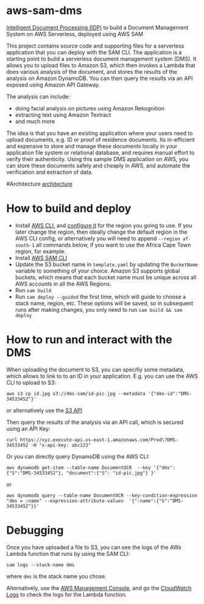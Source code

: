 # aws-sam-dms
[Intelligent Document Processing (IDP)](https://aws.amazon.com/machine-learning/ml-use-cases/document-processing/) to build a Document Management System on AWS Serverless, deployed using AWS SAM

This project contains source code and supporting files for a serverless application that you can deploy with the SAM CLI. The application is a starting point to build a serverless document management system (DMS). It allows you to upload files to Amazon S3, which then invokes a Lambda that does various analysis of the document, and stores the results of the analysis on Amazon DynamoDB. You can then query the results via an API exposed using Amazon API Gateway.

The analysis can include:
- doing facial analysis on pictures using Amazon Rekognition
- extracting text using Amazon Textract
- and much more

The idea is that you have an existing application where your users need to upload documents, e.g. ID or proof of residence documents. Its in-efficient and expensive to store and manage these documents locally in your application file system or relational database, and requires manual effort to verify their authenticity. Using this sample DMS application on AWS, you can store these documents safely and cheaply in AWS, and automate the verification and extraction of data.

#Architecture
[architecture](AWS-IDP-DMS.png)

# How to build and deploy
- Install [AWS CLI](https://docs.aws.amazon.com/cli/latest/userguide/install-cliv2.html), and [configure it](https://docs.aws.amazon.com/cli/latest/userguide/cli-configure-quickstart.html#cli-configure-quickstart-config) for the region you going to use. If you later change the region, then ideally change the default region in the AWS CLI config, or alternatively you will need to append `--region af-south-1` all commands below, if you want to use the Africa Cape Town region, for example.
- Install [AWS SAM CLI](https://docs.aws.amazon.com/serverless-application-model/latest/developerguide/serverless-sam-cli-install.html)
- Update the S3 bucket name in `template.yaml` by updating the `BucketName` variable to something of your choice. Amazon S3 supports global buckets, which means that each bucket name must be unique across all AWS accounts in all the AWS Regions.
- Run `sam build`
- Run `sam deploy --guided` the first time, which will guide to choose a stack name, region, etc. These options will be saved, so in subsequent runs after making changes, you only need to run `sam build && sam deploy`

# How to run and interact with the DMS

When uploading the document to S3, you can specifiy some metadata, which allows to link to to an ID in your application. E.g. you can use the AWS CLI to upload to S3:

`aws s3 cp id.jpg s3://dms-sam/id-pic.jpg --metadata '{"dms-id":"DMS-34533452"}'`

or alternatively use the [S3 API](https://docs.aws.amazon.com/AmazonS3/latest/API/API_PutObject.html)

Then query the results of the analysis via an API call, which is secured using an API Key:

`curl https://xyz.execute-api.us-east-1.amazonaws.com/Prod\?DMS-34533452 -H "x-api-key: abc123"`


Or you can directly query DynamoDB using the AWS CLI:

`aws dynamodb get-item --table-name DocumentOCR  --key '{"dms": {"S":"DMS-34533452"}, "document":{"S": "id-pic.jpg"} }' `

or

`aws dynamodb query --table-name DocumentOCR --key-condition-expression "dms = :name" --expression-attribute-values  '{":name":{"S":"DMS-34533452"}}'`

# Debugging
Once you have uploaded a file to S3, you can see the logs of the AWs Lambda function that runs by using the SAM CLI:

`sam logs --stack-name dms` 

where `dms` is the stack name you chose. 

Alternatively, use the [AWS Management Console](https://us-east-1.console.aws.amazon.com/console/home?region=us-east-1&skipRegion=true#), and go the [CloudWatch Logs](https://us-east-1.console.aws.amazon.com/cloudwatch/home?region=us-east-1#logsV2:log-groups) to check the logs for the Lambda function.

